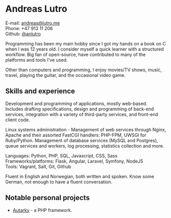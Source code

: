 # Andreas Lutro

E-mail: [andreas@lutro.me](mailto:andreas@lutro.me)  
Phone: +47 913 11 206  
Github: [@anlutro](https://github.com/anlutro)

Programming has been my main hobby since I got my hands on a book on C when I
was 12 years old. I consider myself a quick learner with a structured workflow.
Big fan of open-source, have contributed to many of the platforms and tools I've
used.

Other than computers and programming, I enjoy movies/TV shows, music, travel,
playing the guitar, and the occasional video game.

## Skills and experience

Development and programming of applications, mostly web-based. Includes drafting
specifications, design and programming of back-end services, integration with
a variety of third-party services, and front-end client code.

Linux systems administration - Management of web services through Nginx, Apache
and their assorted FastCGI handlers: PHP-FPM, UWSGI for Ruby/Python. Management
of database services (MySQL and Postgres), queue services and workers, log
processing, statistics collection and more.

Languages: Python, PHP, SQL, Javascript, CSS, Sass  
Frameworks/platforms: Flask, Angular, Laravel, Symfony, NodeJS  
Tools: Vagrant, Salt, Git, Github

Fluent in English and Norwegian, both written and spoken. Know some German, not
enough to have a fluent conversation.

## Notable personal projects

- [Autarky](https://autarky.lutro.me) - a PHP framework.
